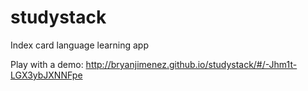 # studystack
Index card language learning app


Play with a demo:
http://bryanjimenez.github.io/studystack/#/-Jhm1t-LGX3ybJXNNFpe
